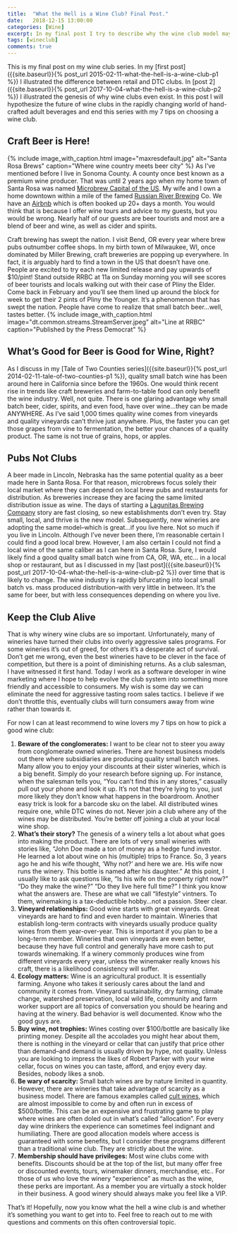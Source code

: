 ```yaml
---
title:  "What the Hell is a Wine Club? Final Post."
date:   2018-12-15 13:00:00
categories: [Wine]
excerpt: In my final post I try to describe why the wine club model may be threatened by the brew pub, as well as list my 7 points of advice to finding your wine club.
tags: [wineclub]
comments: true
---
```


This is my final post on my wine club series. In my [first post]({{site.baseurl}}{% post_url 2015-02-11-what-the-hell-is-a-wine-club-p1 %}) I illustrated the difference between retail and DTC clubs. In [post 2]({{site.baseurl}}{% post_url 2017-10-04-what-the-hell-is-a-wine-club-p2 %}) I illustrated the genesis of why wine clubs even exist. In this post I will hypothesize the future of wine clubs in the rapidly changing world of hand-crafted adult beverages and end this series with my 7 tips on choosing a wine club.

## Craft Beer is Here!
{% include image_with_caption.html image="maxresdefault.jpg" alt="Santa Rosa Brews" caption="Where wine country meets beer city" %}
As I’ve mentioned before I live in Sonoma County. A county once best known as a premium wine producer. That was until 2 years ago when my home town of Santa Rosa was named [Microbrew Capital of the US](https://www.sonomamag.com/santa-rosa-named-microbrew-capital-united-states/).  My wife and I own a home downtown within a mile of the famed [Russian River Brewing](https://russianriverbrewing.com) Co. We have an [Airbnb](https://www.airbnb.com/rooms/21461228) which is often booked up 20+ days a month. You would think that is because I offer wine tours and advice to my guests, but you would be wrong. Nearly half of our guests are beer tourists and most are a blend of beer and wine, as well as cider and spirits.

Craft brewing has swept the nation. I visit Bend, OR every year where brew pubs outnumber coffee shops. In my birth town of Milwaukee, WI, once dominated by Miller Brewing, craft breweries are popping up everywhere. In fact, it is arguably hard to find a town in the US that doesn’t have one. People are excited to try each new limited release and pay upwards of $10/pint! Stand outside RRBC at 11a on Sunday morning you will see scores of beer tourists and locals walking out with their case of Pliny the Elder. Come back in February and you’ll see them lined up around the block for week to get their 2 pints of Pliny the Younger. It’s a phenomenon that has swept the nation. People have come to realize that small batch beer…well, tastes better.
{% include image_with_caption.html image="dt.common.streams.StreamServer.jpeg" alt="Line at RRBC" caption="Published by the Press Democrat" %}

## What’s Good for Beer is Good for Wine, Right?
As I discuss in my [Tale of Two Counties series]({{site.baseurl}}{% post_url 2014-02-11-tale-of-two-counties-p1 %}), quality small batch wine has been around here in California since before the 1960s. One would think recent rise in trends like craft breweries and farm-to-table food can only benefit the wine industry. Well, not quite. There is one glaring advantage why small batch beer, cider, spirits, and even food, have over wine…they can be made ANYWHERE. As I’ve said 1,000 times quality wine comes from vineyards and quality vineyards can’t thrive just anywhere. Plus, the faster you can get those grapes from vine to fermentation, the better your chances of a quality product. The same is not true of grains, hops, or apples.

## Pubs Not Clubs
A beer made in Lincoln, Nebraska has the same potential quality as a beer made here in Santa Rosa. For that reason, microbrews focus solely their local market where they can depend on local brew pubs and restaurants for distribution. As breweries increase they are facing the same limited distribution issue as wine. The days of starting a [Lagunitas Brewing Company](https://https://lagunitas.com) story are fast closing, so new establishments don’t even try. Stay small, local, and thrive is the new model. Subsequently, new wineries are adopting the same model–which is great…if you live here. Not so much if you live in Lincoln. Although I’ve never been there, I’m reasonable certain I could find a good local brew. However, I am also certain I could not find a local wine of the same caliber as I can here in Santa Rosa. Sure, I would likely find a good quality small batch wine from CA, OR, WA, etc… in a local shop or restaurant, but as I discussed in my [last post]({{site.baseurl}}{% post_url 2017-10-04-what-the-hell-is-a-wine-club-p2 %}) over time that is likely to change. The wine industry is rapidly bifurcating into local small batch vs. mass produced distribution–with very little in between. It’s the same for beer, but with less consequences depending on where you live.

## Keep the Club Alive
That is why winery wine clubs are so important. Unfortunately, many of wineries have turned their clubs into overly aggressive sales programs. For some wineries it’s out of greed, for others it’s a desperate act of survival. Don’t get me wrong, even the best wineries have to be clever in the face of competition, but there is a point of diminishing returns. As a club salesman, I have witnessed it first hand. Today I work as a software developer in wine marketing where I hope to help evolve the club system into something more friendly and accessible to consumers. My wish is some day we can eliminate the need for aggressive tasting room sales tactics. I believe if we don’t throttle this, eventually clubs will turn consumers away from wine rather than towards it.

For now I can at least recommend to wine lovers my 7 tips on how to pick a good wine club:

1. __Beware of the conglomerates:__ I want to be clear not to steer you away from conglomerate owned wineries. There are honest business models out there where subsidiaries are producing quality small batch wines. Many allow you to enjoy your discounts at their sister wineries, which is a big benefit. Simply do your research before signing up. For instance, when the salesman tells you, “You can’t find this in any stores,” casually pull out your phone and look it up. It’s not that they’re lying to you, just more likely they don’t know what happens in the boardroom. Another easy trick is look for a barcode sku on the label. All distributed wines require one, while DTC wines do not. Never join a club where any of the wines may be distributed. You’re better off joining a club at your local wine shop.
2. __What’s their story?__ The genesis of a winery tells a lot about what goes into making the product. There are lots of very small wineries with stories like, “John Doe made a ton of money as a hedge fund investor. He learned a lot about wine on his (multiple) trips to France. So, 3 years ago he and his wife thought, ‘Why not?’ and here we are. His wife now runs the winery. This bottle is named after his daughter.” At this point, I usually like to ask questions like, “Is his wife on the property right now?” “Do they make the wine?” “Do they live here full time?” I think you know what the answers are. These are what we call “lifestyle” vintners. To them, winemaking is a tax-deductible hobby…not a passion. Steer clear.
3. __Vineyard relationships:__ Good wine starts with great vineyards. Great vineyards are hard to find and even harder to maintain. Wineries that establish long-term contracts with vineyards usually produce quality wines from them year-over-year. This is important if you plan to be a long-term member. Wineries that own vineyards are even better, because they have full control and generally have more cash to put towards winemaking. If a winery commonly produces wine from different vineyards every year, unless the winemaker really knows his craft, there is a likelihood consistency will suffer.
4. __Ecology matters:__ Wine is an agricultural product. It is essentially farming. Anyone who takes it seriously cares about the land and community it comes from. Vineyard sustainability, dry farming, climate change, watershed preservation, local wild life, community and farm worker support are all topics of conversation you should be hearing and having at the winery. Bad behavior is well documented. Know who the good guys are.
5. __Buy wine, not trophies:__ Wines costing over $100/bottle are basically like printing money. Despite all the accolades you might hear about them, there is nothing in the vineyard or cellar that can justify that price other than demand–and demand is usually driven by hype, not quality. Unless you are looking to impress the likes of Robert Parker with your wine cellar, focus on wines you can taste, afford, and enjoy every day. Besides, nobody likes a snob.
6. __Be wary of scarcity:__ Small batch wines are by nature limited in quantity. However, there are wineries that take advantage of scarcity as a business model. There are famous examples called [cult wines](https://www.barrons.com/articles/collectors-clamor-for-napas-cult-wines-51544882400), which are almost impossible to come by and often run in excess of $500/bottle. This can be an expensive and frustrating game to play where wines are often doled out in what’s called “allocation”. For every day wine drinkers the experience can sometimes feel indignant and humiliating. There are good allocation models where access is guaranteed with some benefits, but I consider these programs different than a traditional wine club. They are strictly about the wine.
7. __Membership should have privileges:__ Most wine clubs come with benefits. Discounts should be at the top of the list, but many offer free or discounted events, tours, winemaker dinners, merchandise, etc.. For those of us who love the winery "experience” as much as the wine, these perks are important. As a member you are virtually a stock holder in their business. A good winery should always make you feel like a VIP.

That’s it! Hopefully, now you know what the hell a wine club is and whether it’s something you want to get into to. Feel free to reach out to me with questions and comments on this often controversial topic.
